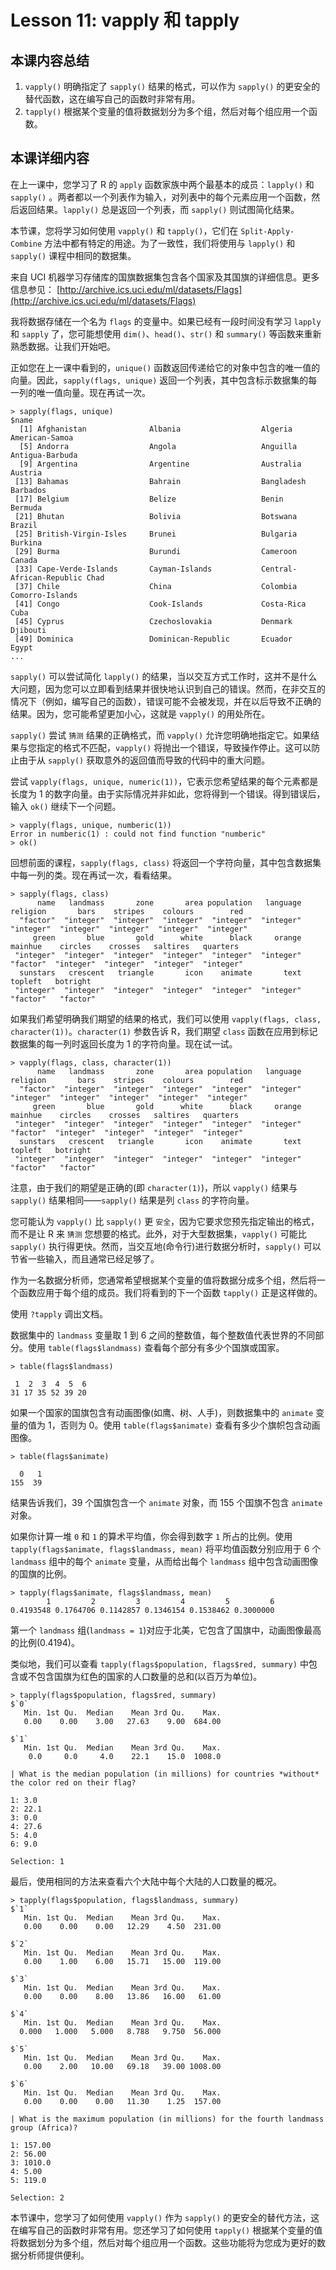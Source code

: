 # Lesson 11: vapply 和 tapply

## 本课内容总结

1. `vapply()` 明确指定了 `sapply()` 结果的格式，可以作为 `sapply()` 的更安全的替代函数，这在编写自己的函数时非常有用。
2. `tapply()` 根据某个变量的值将数据划分为多个组，然后对每个组应用一个函数。

## 本课详细内容

在上一课中，您学习了 R 的 `apply` 函数家族中两个最基本的成员：`lapply()` 和 `sapply()` 。两者都以一个列表作为输入，对列表中的每个元素应用一个函数，然后返回结果。`lapply()` 总是返回一个列表，而 `sapply()` 则试图简化结果。

本节课，您将学习如何使用 `vapply()` 和 `tapply()`，它们在 `Split-Apply-Combine` 方法中都有特定的用途。为了一致性，我们将使用与 `lapply()` 和 `sapply()` 课程中相同的数据集。

来自 UCI 机器学习存储库的国旗数据集包含各个国家及其国旗的详细信息。更多信息参见： [http://archive.ics.uci.edu/ml/datasets/Flags](http://archive.ics.uci.edu/ml/datasets/Flags) 

我将数据存储在一个名为 `flags` 的变量中。如果已经有一段时间没有学习 `lapply` 和 `sapply` 了，您可能想使用 `dim()`、`head()`、`str()` 和 `summary()` 等函数来重新熟悉数据。让我们开始吧。

正如您在上一课中看到的，`unique()` 函数返回传递给它的对象中包含的唯一值的向量。因此，`sapply(flags, unique)` 返回一个列表，其中包含标示数据集的每一列的唯一值向量。现在再试一次。

    > sapply(flags, unique)
    $name
      [1] Afghanistan              Albania                  Algeria                  American-Samoa          
      [5] Andorra                  Angola                   Anguilla                 Antigua-Barbuda         
      [9] Argentina                Argentine                Australia                Austria                 
     [13] Bahamas                  Bahrain                  Bangladesh               Barbados                
     [17] Belgium                  Belize                   Benin                    Bermuda                 
     [21] Bhutan                   Bolivia                  Botswana                 Brazil                  
     [25] British-Virgin-Isles     Brunei                   Bulgaria                 Burkina                 
     [29] Burma                    Burundi                  Cameroon                 Canada                  
     [33] Cape-Verde-Islands       Cayman-Islands           Central-African-Republic Chad                    
     [37] Chile                    China                    Colombia                 Comorro-Islands         
     [41] Congo                    Cook-Islands             Costa-Rica               Cuba                    
     [45] Cyprus                   Czechoslovakia           Denmark                  Djibouti                
     [49] Dominica                 Dominican-Republic       Ecuador                  Egypt
    ...

`sapply()` 可以尝试简化 `lapply()` 的结果，当以交互方式工作时，这并不是什么大问题，因为您可以立即看到结果并很快地认识到自己的错误。然而，在非交互的情况下（例如，编写自己的函数），错误可能不会被发现，并在以后导致不正确的结果。因为，您可能希望更加小心，这就是 `vapply()` 的用处所在。

`sapply()` 尝试 `猜测` 结果的正确格式，而 `vapply()` 允许您明确地指定它。如果结果与您指定的格式不匹配，`vapply()` 将抛出一个错误，导致操作停止。这可以防止由于从 `sapply()` 获取意外的返回值而导致的代码中的重大问题。

尝试 `vapply(flags, unique, numeric(1))`，它表示您希望结果的每个元素都是长度为 1 的数字向量。由于实际情况并非如此，您将得到一个错误。得到错误后，输入 `ok()` 继续下一个问题。

    > vapply(flags, unique, numberic(1))
    Error in numberic(1) : could not find function "numberic"
    > ok()

回想前面的课程，`sapply(flags, class)` 将返回一个字符向量，其中包含数据集中每一列的类。现在再试一次，看看结果。

    > sapply(flags, class)
          name   landmass       zone       area population   language   religion       bars    stripes    colours        red 
      "factor"  "integer"  "integer"  "integer"  "integer"  "integer"  "integer"  "integer"  "integer"  "integer"  "integer" 
         green       blue       gold      white      black     orange    mainhue    circles    crosses   saltires   quarters 
     "integer"  "integer"  "integer"  "integer"  "integer"  "integer"   "factor"  "integer"  "integer"  "integer"  "integer" 
      sunstars   crescent   triangle       icon    animate       text    topleft   botright 
     "integer"  "integer"  "integer"  "integer"  "integer"  "integer"   "factor"   "factor"

如果我们希望明确我们期望的结果的格式，我们可以使用 `vapply(flags, class, character(1))`。`character(1)` 参数告诉 R，我们期望 `class` 函数在应用到标记数据集的每一列时返回长度为 1 的字符向量。现在试一试。

    > vapply(flags, class, character(1))
          name   landmass       zone       area population   language   religion       bars    stripes    colours        red 
      "factor"  "integer"  "integer"  "integer"  "integer"  "integer"  "integer"  "integer"  "integer"  "integer"  "integer" 
         green       blue       gold      white      black     orange    mainhue    circles    crosses   saltires   quarters 
     "integer"  "integer"  "integer"  "integer"  "integer"  "integer"   "factor"  "integer"  "integer"  "integer"  "integer" 
      sunstars   crescent   triangle       icon    animate       text    topleft   botright 
     "integer"  "integer"  "integer"  "integer"  "integer"  "integer"   "factor"   "factor"

注意，由于我们的期望是正确的(即 `character(1)`)，所以 `vapply()` 结果与 `sapply()` 结果相同——`sapply()` 结果是列 `class` 的字符向量。

您可能认为 `vapply()` 比 `sapply()` 更 `安全`，因为它要求您预先指定输出的格式，而不是让 R 来 `猜测` 您想要的格式。此外，对于大型数据集，`vapply()` 可能比 `sapply()` 执行得更快。然而，当交互地(命令行)进行数据分析时，`sapply()` 可以节省一些输入，而且通常已经足够了。

作为一名数据分析师，您通常希望根据某个变量的值将数据分成多个组，然后将一个函数应用于每个组的成员。我们将看到的下一个函数 `tapply()` 正是这样做的。

使用 `?tapply` 调出文档。

数据集中的 `landmass` 变量取 1 到 6 之间的整数值，每个整数值代表世界的不同部分。使用 `table(flags$landmass)` 查看每个部分有多少个国旗或国家。

    > table(flags$landmass)
    
     1  2  3  4  5  6 
    31 17 35 52 39 20

如果一个国家的国旗包含有动画图像(如鹰、树、人手)，则数据集中的 `animate` 变量的值为 1，否则为 0。使用 `table(flags$animate)` 查看有多少个旗帜包含动画图像。

    > table(flags$animate)
    
      0   1 
    155  39

结果告诉我们，39 个国旗包含一个 `animate` 对象，而 155 个国旗不包含 `animate` 对象。

如果你计算一堆 `0` 和 `1` 的算术平均值，你会得到数字 `1` 所占的比例。使用 `tapply(flags$animate, flags$landmass, mean)` 将平均值函数分别应用于 6 个 `landmass` 组中的每个 `animate` 变量，从而给出每个 `landmass` 组中包含动画图像的国旗的比例。

    > tapply(flags$animate, flags$landmass, mean)
            1         2         3         4         5         6 
    0.4193548 0.1764706 0.1142857 0.1346154 0.1538462 0.3000000

第一个 `landmass` 组(`landmass = 1`)对应于北美，它包含了国旗中，动画图像最高的比例(0.4194)。

类似地，我们可以查看 `tapply(flags$population, flags$red, summary)` 中包含或不包含国旗为红色的国家的人口数量的总和(以百万为单位)。

    > tapply(flags$population, flags$red, summary)
    $`0`
       Min. 1st Qu.  Median    Mean 3rd Qu.    Max. 
       0.00    0.00    3.00   27.63    9.00  684.00 
    
    $`1`
       Min. 1st Qu.  Median    Mean 3rd Qu.    Max. 
        0.0     0.0     4.0    22.1    15.0  1008.0
    
    | What is the median population (in millions) for countries *without* the color red on their flag?
    
    1: 3.0
    2: 22.1
    3: 0.0
    4: 27.6
    5: 4.0
    6: 9.0
    
    Selection: 1

最后，使用相同的方法来查看六个大陆中每个大陆的人口数量的概况。

    > tapply(flags$population, flags$landmass, summary)
    $`1`
       Min. 1st Qu.  Median    Mean 3rd Qu.    Max. 
       0.00    0.00    0.00   12.29    4.50  231.00 
    
    $`2`
       Min. 1st Qu.  Median    Mean 3rd Qu.    Max. 
       0.00    1.00    6.00   15.71   15.00  119.00 
    
    $`3`
       Min. 1st Qu.  Median    Mean 3rd Qu.    Max. 
       0.00    0.00    8.00   13.86   16.00   61.00 
    
    $`4`
       Min. 1st Qu.  Median    Mean 3rd Qu.    Max. 
      0.000   1.000   5.000   8.788   9.750  56.000 
    
    $`5`
       Min. 1st Qu.  Median    Mean 3rd Qu.    Max. 
       0.00    2.00   10.00   69.18   39.00 1008.00 
    
    $`6`
       Min. 1st Qu.  Median    Mean 3rd Qu.    Max. 
       0.00    0.00    0.00   11.30    1.25  157.00
    
    | What is the maximum population (in millions) for the fourth landmass group (Africa)?
    
    1: 157.00
    2: 56.00
    3: 1010.0
    4: 5.00
    5: 119.0
    
    Selection: 2

本节课中，您学习了如何使用 `vapply()` 作为 `sapply()` 的更安全的替代方法，这在编写自己的函数时非常有用。您还学习了如何使用 `tapply()` 根据某个变量的值将数据划分为多个组，然后对每个组应用一个函数。这些功能将为您成为更好的数据分析师提供便利。